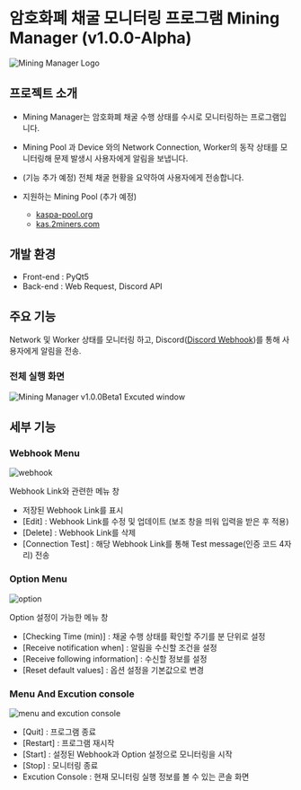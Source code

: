 # 암호화폐 채굴 모니터링 프로그램 Mining Manager (v1.0.0-Alpha)
![Mining Manager Logo](https://github.com/kookjd7759/Mining-Manager/assets/67672017/0c942f56-db7a-49bf-b2a9-b9b1b119d724)

## 프로젝트 소개
- Mining Manager는 암호화폐 채굴 수행 상태를 수시로 모니터링하는 프로그램입니다.
- Mining Pool 과 Device 와의 Network Connection, Worker의 동작 상태를 모니터링해 문제 발생시 사용자에게 알림을 보냅니다.
- (기능 추가 예정) 전체 채굴 현황을 요약하여 사용자에게 전송합니다.

- 지원하는 Mining Pool (추가 예정)
  - [kaspa-pool.org](https://kaspa-pool.org)
  - [kas.2miners.com](https://kas.2miners.com)

## 개발 환경
- Front-end : PyQt5
- Back-end : Web Request, Discord API

## 주요 기능
Network 및 Worker 상태를 모니터링 하고, Discord([Discord Webhook](https://support.discord.com/hc/en-us/articles/228383668-Intro-to-Webhooks))를 통해 사용자에게 알림을 전송.
### 전체 실행 화면
![Mining Manager v1.0.0Beta1 Excuted window](https://github.com/kookjd7759/Mining-Manager/assets/67672017/c45f379e-816b-483a-892d-601a76db2e76)



## 세부 기능
### Webhook Menu
![webhook](https://github.com/kookjd7759/Mining-Manager/assets/67672017/99ebe6e3-0fec-48a3-ae34-27235de88943)

Webhook Link와 관련한 메뉴 창
- 저장된 Webhook Link를 표시
- [Edit] : Webhook Link를 수정 및 업데이트 (보조 창을 띄워 입력을 받은 후 적용)
- [Delete] : Webhook Link를 삭제 
- [Connection Test] : 해당 Webhook Link를 통해 Test message(인증 코드 4자리) 전송

### Option Menu
![option](https://github.com/kookjd7759/Mining-Manager/assets/67672017/9c8aa501-559f-42f3-9bb1-cdb247bb7b62)

Option 설정이 가능한 메뉴 창
- [Checking Time (min)] : 채굴 수행 상태를 확인할 주기를 분 단위로 설정
- [Receive notification when] : 알림을 수신할 조건을 설정
- [Receive following information] : 수신할 정보를 설정
- [Reset default values] : 옵션 설정을 기본값으로 변경

### Menu And Excution console 
![menu and excution console](https://github.com/kookjd7759/Mining-Manager/assets/67672017/f8968685-be5a-49ee-bfbb-ebbbe3c6f77c)

- [Quit] : 프로그램 종료
- [Restart] : 프로그램 재시작
- [Start] : 설정된 Webhook과 Option 설정으로 모니터링을 시작
- [Stop] : 모니터링 종료
- Excution Console : 현재 모니터링 실행 정보를 볼 수 있는 콘솔 화면


